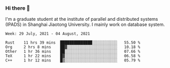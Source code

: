 ### Hi there 👋

I'm a graduate student at the institute of parallel and distributed systems (IPADS) in Shanghai Jiaotong University. I mainly work on database system.

<!--START_SECTION:waka-->
```text
Week: 29 July, 2021 - 04 August, 2021

Rust    11 hrs 39 mins  ██████████████░░░░░░░░░░░   55.50 % 
Org     2 hrs 8 mins    ██▓░░░░░░░░░░░░░░░░░░░░░░   10.18 % 
Other   1 hr 36 mins    ██░░░░░░░░░░░░░░░░░░░░░░░   07.66 % 
TeX     1 hr 22 mins    █▓░░░░░░░░░░░░░░░░░░░░░░░   06.58 % 
C++     1 hr 12 mins    █▒░░░░░░░░░░░░░░░░░░░░░░░   05.79 % 
```
<!--END_SECTION:waka-->

<!--
**yqmmm/yqmmm** is a ✨ _special_ ✨ repository because its `README.md` (this file) appears on your GitHub profile.

Here are some ideas to get you started:

- 🔭 I’m currently working on ...
- 🌱 I’m currently learning ...
- 👯 I’m looking to collaborate on ...
- 🤔 I’m looking for help with ...
- 💬 Ask me about ...
- 📫 How to reach me: ...
- 😄 Pronouns: ...
- ⚡ Fun fact: ...
-->
